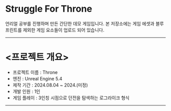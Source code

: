Struggle For Throne
===================

언리얼 공부를 진행하며 만든 간단한 데모 게임입니다.
본 저장소에는 게임 에셋과 블루프린트를 제외한 게임 요소들이 업로드 되어 있습니다.

* * *
<프로젝트 개요>
===============
* 프로젝트 이름 : Throne
* 엔진 : Unreal Engine 5.4
* 제작 기간 : 2024.08.04 ~ 2024.(미정)
* 개발 인원 : 1인
* 게임 플레이 : 3인칭 시점으로 던전을 탐색하는 로그라이크 형식

* * *



